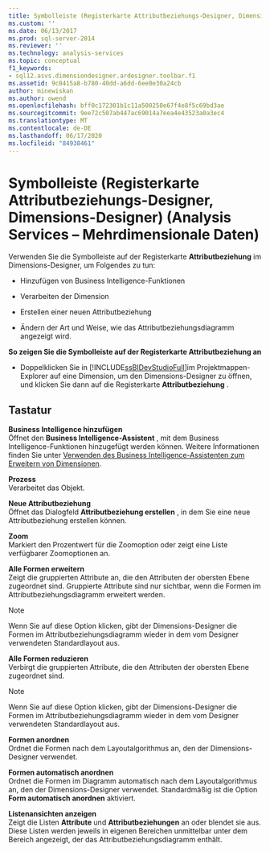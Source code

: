 ```yaml
---
title: Symbolleiste (Registerkarte Attributbeziehungs-Designer, Dimensions-Designer) (Analysis Services-Mehrdimensionale Daten) | Microsoft-Dokumentation
ms.custom: ''
ms.date: 06/13/2017
ms.prod: sql-server-2014
ms.reviewer: ''
ms.technology: analysis-services
ms.topic: conceptual
f1_keywords:
- sql12.asvs.dimensiondesigner.ardesigner.toolbar.f1
ms.assetid: 9c0415a8-b780-40dd-a6dd-6ee0e30a24cb
author: minewiskan
ms.author: owend
ms.openlocfilehash: bff0c172301b1c11a500258e67f4e8f5c69bd3ae
ms.sourcegitcommit: 9ee72c507ab447ac69014a7eea4e43523a0a3ec4
ms.translationtype: MT
ms.contentlocale: de-DE
ms.lasthandoff: 06/17/2020
ms.locfileid: "84938461"
---
```

# <a name="toolbar-attribute-relationship-designer-tab-dimension-designer-analysis-services---multidimensional-data"></a>Symbolleiste (Registerkarte Attributbeziehungs-Designer, Dimensions-Designer) (Analysis Services – Mehrdimensionale Daten)
  Verwenden Sie die Symbolleiste auf der Registerkarte **Attributbeziehung** im Dimensions-Designer, um Folgendes zu tun:  
  
-   Hinzufügen von Business Intelligence-Funktionen  
  
-   Verarbeiten der Dimension  
  
-   Erstellen einer neuen Attributbeziehung  
  
-   Ändern der Art und Weise, wie das Attributbeziehungsdiagramm angezeigt wird.  
  
 **So zeigen Sie die Symbolleiste auf der Registerkarte Attributbeziehung an**  
  
-   Doppelklicken Sie in [!INCLUDE[ssBIDevStudioFull](../includes/ssbidevstudiofull-md.md)]im Projektmappen-Explorer auf eine Dimension, um den Dimensions-Designer zu öffnen, und klicken Sie dann auf die Registerkarte **Attributbeziehung** .  
  
## <a name="options"></a>Tastatur  
 **Business Intelligence hinzufügen**  
 Öffnet den **Business Intelligence-Assistent** , mit dem Business Intelligence-Funktionen hinzugefügt werden können. Weitere Informationen finden Sie unter [Verwenden des Business Intelligence-Assistenten zum Erweitern von Dimensionen](use-the-business-intelligence-wizard-to-enhance-dimensions.md).  
  
 **Prozess**  
 Verarbeitet das Objekt.  
  
 **Neue Attributbeziehung**  
 Öffnet das Dialogfeld **Attributbeziehung erstellen** , in dem Sie eine neue Attributbeziehung erstellen können.  
  
 **Zoom**  
 Markiert den Prozentwert für die Zoomoption oder zeigt eine Liste verfügbarer Zoomoptionen an.  
  
 **Alle Formen erweitern**  
 Zeigt die gruppierten Attribute an, die den Attributen der obersten Ebene zugeordnet sind. Gruppierte Attribute sind nur sichtbar, wenn die Formen im Attributbeziehungsdiagramm erweitert werden.  
  
> [!NOTE]  
>  Wenn Sie auf diese Option klicken, gibt der Dimensions-Designer die Formen im Attributbeziehungsdiagramm wieder in dem vom Designer verwendeten Standardlayout aus.  
  
 **Alle Formen reduzieren**  
 Verbirgt die gruppierten Attribute, die den Attributen der obersten Ebene zugeordnet sind.  
  
> [!NOTE]  
>  Wenn Sie auf diese Option klicken, gibt der Dimensions-Designer die Formen im Attributbeziehungsdiagramm wieder in dem vom Designer verwendeten Standardlayout aus.  
  
 **Formen anordnen**  
 Ordnet die Formen nach dem Layoutalgorithmus an, den der Dimensions-Designer verwendet.  
  
 **Formen automatisch anordnen**  
 Ordnet die Formen im Diagramm automatisch nach dem Layoutalgorithmus an, den der Dimensions-Designer verwendet. Standardmäßig ist die Option **Form automatisch anordnen** aktiviert.  
  
 **Listenansichten anzeigen**  
 Zeigt die Listen **Attribute** und **Attributbeziehungen** an oder blendet sie aus. Diese Listen werden jeweils in eigenen Bereichen unmittelbar unter dem Bereich angezeigt, der das Attributbeziehungsdiagramm enthält.  
  
  
